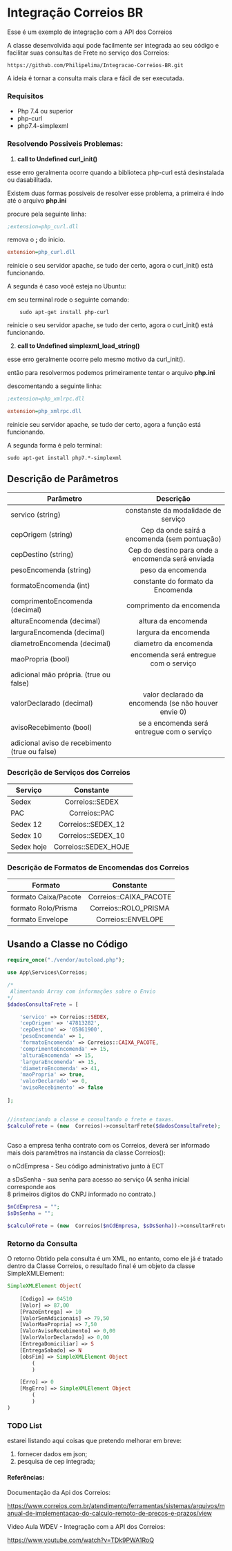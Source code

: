 # Integração Correios BR

Esse é um exemplo de integração com a API dos Correios

A classe desenvolvida aqui  pode facilmente ser integrada ao seu código e facilitar suas consultas de Frete no serviço dos Correios:

```
https://github.com/Philipelima/Integracao-Correios-BR.git
```

A ideia é tornar a consulta mais clara e fácil de ser executada.

### Requisitos 

- Php 7.4 ou superior
- php-curl 
- php7.4-simplexml


### Resolvendo Possiveis Problemas:


1) **call to Undefined curl_init()** 

esse erro geralmenta ocorre quando a biblioteca php-curl está desinstalada ou dasabilitada.

Existem duas formas possiveis de resolver esse problema, a primeira é indo até o arquivo **php.ini**


procure pela seguinte linha:
```ini
;extension=php_curl.dll
```
remova o **;** do inicio.

```ini
extension=php_curl.dll
```

reinicie o seu servidor apache, se tudo der certo, agora o curl_init() está funcionando.

A segunda é caso você esteja no Ubuntu:

em seu terminal rode o seguinte comando: 

```
	sudo apt-get install php-curl
```
reinicie o seu servidor apache, se tudo der certo, agora o curl_init() está funcionando.

2) **call to Undefined simplexml_load_string()**
 
 esse erro geralmente ocorre pelo mesmo motivo da curl_init().

então para resolvermos podemos primeiramente tentar  o arquivo **php.ini**

descomentando a seguinte linha:

```ini
;extension=php_xmlrpc.dll
```
```ini
extension=php_xmlrpc.dll
```

reinicie seu servidor apache, se tudo der certo, agora a função está funcionando.

A segunda forma é pelo terminal:

```
sudo apt-get install php7.*-simplexml
```


## Descrição de Parâmetros


| Parâmetro       | Descrição   |
| ------------- |:-------------:| 
| servico  (string)    | constanste da modalidade de serviço | 
| cepOrigem (string)      | Cep da onde sairá a encomenda (sem pontuação)     | 
| cepDestino (string) | Cep do destino para onde a encomenda será enviada    |
| pesoEncomenda (string)|  peso da encomenda |
| formatoEncomenda (int) | constante do formato da Encomenda |
| comprimentoEncomenda (decimal) | comprimento da encomenda |
|alturaEncomenda (decimal)| altura da encomenda |
|larguraEncomenda (decimal)| largura da encomenda |
|diametroEncomenda (decimal)| diametro da encomenda|
|maoPropria (bool)| encomenda será entregue com o serviço  
adicional mão própria.  (true ou false)|
|valorDeclarado (decimal)| valor declarado da encomenda (se não houver envie 0)|
|avisoRecebimento  (bool)| se a encomenda será entregue com o serviço  
adicional aviso de recebimento (true ou false)|


### Descrição de Serviços dos Correios

| Serviço       | Constante   | 
| ------------- |:-------------:| 
| Sedex | Correios::SEDEX |
| PAC |Correios::PAC|
| Sedex 12|Correios::SEDEX_12|
| Sedex 10| Correios::SEDEX_10|
|Sedex hoje| Correios::SEDEX_HOJE|


### Descrição de Formatos de Encomendas dos Correios
| Formato      | Constante   | 
| ------------- |:-------------:| 
|formato Caixa/Pacote| Correios::CAIXA_PACOTE|
|formato Rolo/Prisma | Correios::ROLO_PRISMA|
|formato Envelope| Correios::ENVELOPE|


## Usando a Classe no Código


```php
require_once("./vendor/autoload.php");

use App\Services\Correios;

/*
 Alimentando Array com informações sobre o Envio
*/
$dadosConsultaFrete = [

	'servico' => Correios::SEDEX,
	'cepOrigem' => '47813282',
	'cepDestino' => '05861900',
	'pesoEncomenda' => 1,
	'formatoEncomenda' => Correios::CAIXA_PACOTE,
	'comprimentoEncomenda' => 15,
	'alturaEncomenda' => 15,
	'larguraEncomenda' => 15,
	'diametroEncomenda' => 41,
	'maoPropria' => true,
	'valorDeclarado' => 0,
	'avisoRecebimento' => false
	
];

  
//instanciando a classe e consultando o frete e taxas.
$calculoFrete = (new  Correios)->consultarFrete($dadosConsultaFrete);
	
```

Caso a empresa tenha contrato com os Correios, deverá ser informado mais dois paramêtros na instancia da classe Correios():

o nCdEmpresa - Seu código administrativo junto à ECT

a sDsSenha - sua senha para acesso ao serviço  (A senha inicial corresponde aos  
8 primeiros dígitos do CNPJ informado no contrato.)

```php
$nCdEmpresa = "";
$sDsSenha = "";

$calculoFrete = (new  Correios($nCdEmpresa, $sDsSenha))->consultarFrete($dadosConsultaFrete);
```

### Retorno da Consulta

O retorno Obtido pela consulta é um XML, no entanto, como ele já é tratado dentro da Classe Correios, o resultado final é um objeto da classe SimpleXMLElement:

```php
SimpleXMLElement Object(
	
    [Codigo] => 04510
    [Valor] => 87,00
    [PrazoEntrega] => 10
    [ValorSemAdicionais] => 79,50
    [ValorMaoPropria] => 7,50
    [ValorAvisoRecebimento] => 0,00
    [ValorValorDeclarado] => 0,00
    [EntregaDomiciliar] => S
    [EntregaSabado] => N
    [obsFim] => SimpleXMLElement Object
        (
        )

    [Erro] => 0
    [MsgErro] => SimpleXMLElement Object
        (
        )
)
```

### TODO List

estarei listando aqui coisas que pretendo melhorar em breve:

1) fornecer dados em json;
2) pesquisa de cep integrada;


#### Referências:

Documentação da Api dos Correios:

https://www.correios.com.br/atendimento/ferramentas/sistemas/arquivos/manual-de-implementacao-do-calculo-remoto-de-precos-e-prazos/view

Video Aula WDEV - Integração com a API dos Correios:

https://www.youtube.com/watch?v=TDk9PWA1RoQ
